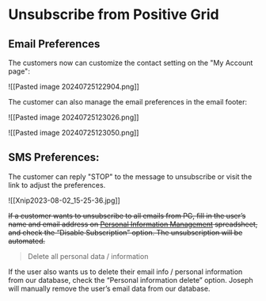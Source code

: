 # Unsubscribe from Positive Grid

## Email Preferences
 
The customers now can customize the contact setting on the "My Account page":

![[Pasted image 20240725122904.png]]


The customer can also manage the email preferences in the email footer:

![[Pasted image 20240725123026.png]]

![[Pasted image 20240725123050.png]]


## SMS Preferences:

The customer can reply "STOP" to the message to unsubscribe or visit the link to adjust the preferences.

![[Xnip2023-08-02_15-25-36.jpg]]



~~If a customer wants to unsubscribe to all emails from PG, fill in the user’s name and email address on [Personal Information Management](https://docs.google.com/spreadsheets/d/1SKvxEdenGdrKdzYuD8PZPvYOlxtCMAf5RNubbkMdfho/edit?usp=sharing) spreadsheet, and check the “Disable Subscription” option. The unsubscription will be automated.~~  



> Delete all personal data / information

If the user also wants us to delete their email info / personal information from our database, check the “Personal information delete” option. Joseph will manually remove the user’s email data from our database.